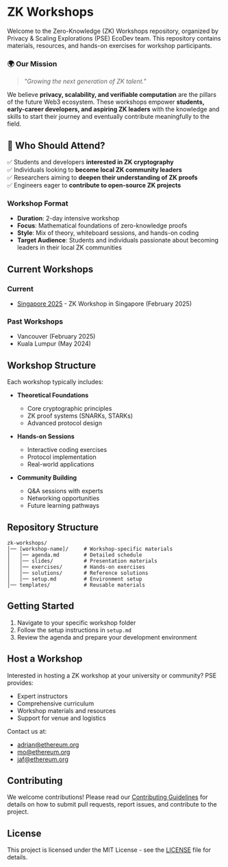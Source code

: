 # ZK Workshops

Welcome to the Zero-Knowledge (ZK) Workshops repository, organized by Privacy & Scaling Explorations (PSE) EcoDev team. This repository contains materials, resources, and hands-on exercises for workshop participants.

### 🌍 **Our Mission**
> _"Growing the next generation of ZK talent."_  

We believe **privacy, scalability, and verifiable computation** are the pillars of the future Web3 ecosystem. These workshops empower **students, early-career developers, and aspiring ZK leaders** with the knowledge and skills to start their journey and eventually contribute meaningfully to the field.

## 🎯 Who Should Attend?
✅ Students and developers **interested in ZK cryptography**  
✅ Individuals looking to **become local ZK community leaders**  
✅ Researchers aiming to **deepen their understanding of ZK proofs**  
✅ Engineers eager to **contribute to open-source ZK projects**  

### Workshop Format
- **Duration**: 2-day intensive workshop
- **Focus**: Mathematical foundations of zero-knowledge proofs
- **Style**: Mix of theory, whiteboard sessions, and hands-on coding
- **Target Audience**: Students and individuals passionate about becoming leaders in their local ZK communities

## Current Workshops

### Current
- [Singapore 2025](./singapore-2025/) - ZK Workshop in Singapore (February 2025)

### Past Workshops
- Vancouver (February 2025)
- Kuala Lumpur (May 2024)

## Workshop Structure

Each workshop typically includes:

- **Theoretical Foundations**
  - Core cryptographic principles
  - ZK proof systems (SNARKs, STARKs)
  - Advanced protocol design

- **Hands-on Sessions**
  - Interactive coding exercises
  - Protocol implementation
  - Real-world applications

- **Community Building**
  - Q&A sessions with experts
  - Networking opportunities
  - Future learning pathways

## Repository Structure
```
zk-workshops/
│── [workshop-name]/     # Workshop-specific materials
│   │── agenda.md        # Detailed schedule
│   │── slides/          # Presentation materials
│   │── exercises/       # Hands-on exercises
│   │── solutions/       # Reference solutions
│   │── setup.md         # Environment setup
│── templates/           # Reusable materials
```

## Getting Started

1. Navigate to your specific workshop folder
2. Follow the setup instructions in `setup.md`
3. Review the agenda and prepare your development environment

## Host a Workshop

Interested in hosting a ZK workshop at your university or community? PSE provides:
- Expert instructors
- Comprehensive curriculum
- Workshop materials and resources
- Support for venue and logistics

Contact us at:
- adrian@ethereum.org
- mo@ethereum.org
- jaf@ethereum.org

## Contributing

We welcome contributions! Please read our [Contributing Guidelines](CONTRIBUTING.md) for details on how to submit pull requests, report issues, and contribute to the project.

## License

This project is licensed under the MIT License - see the [LICENSE](LICENSE) file for details. 